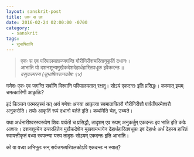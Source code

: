 ```yaml
---
layout: sanskrit-post
title: एकः स एव
date: 2016-02-24 02:00:00 -0700
category:
  - sanskrit
tags:
  - सुभाषितानि
---
```


> एकः स एव परिपालयताज्जगन्ति गौरीगिरीशचरितानुकृतिं दधानः।  
> आभाति यो दशनशून्यमुखैकदेशदेहार्धहारितवधूक इवैकदन्तः॥  
><cite>वसुकल्पस्य (सुभाषितरत्नकोषः ९४)</cite>

गणेशः एकः एव जगन्ति सर्वाणि विश्वानि परिपालयतात् रक्षतु।
सोऽयं एकदन्तः इति प्रसिद्धः। कस्मात् इयम् चमत्कारिणी आकृतिः?
<!--more-->
इदं किञ्चन परमरहस्यं यत् अयं गणेशः अनया आकृत्या स्वमातापितरौ
गौरीगिरीशौ पार्वतीपरमेश्वरौ अनुकरोति। तयोः आकृतिं रूपं दधानो वर्तते इति।
कथमिति चेत्, उच्यते।

यथा अर्धनारीश्वरस्वरूपेण शिवः पार्वती च प्रसिद्धौ, तादृशम् एव रूपम् अनुकर्तुम्
एकदन्तः इव भाति इति कवेः आशयः। दशनशून्येन दन्तरहितेन
मुखैकदेशेन मुखवामभागेन देहार्धहारितवधूकः इव देहार्धः अर्धं देहस्य हारितं
स्वायत्तीकृतं वध्वा स्वपत्न्या यस्य तादृशः सोऽयम् एकदन्तः इति आभाति।

को वा वध्वा अभिभूतः सन् सर्वजगत्परिपलकोऽपि एकदन्तः न स्यात्?
